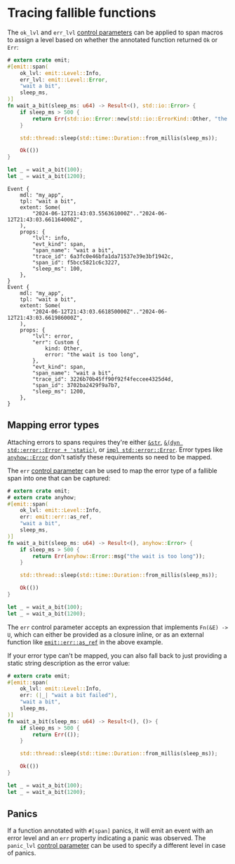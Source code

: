 # Tracing fallible functions

The `ok_lvl` and `err_lvl` [control parameters](../../reference/control-parameters.md) can be applied to span macros to assign a level based on whether the annotated function returned `Ok` or `Err`:

```rust
# extern crate emit;
#[emit::span(
    ok_lvl: emit::Level::Info,
    err_lvl: emit::Level::Error,
    "wait a bit",
    sleep_ms,
)]
fn wait_a_bit(sleep_ms: u64) -> Result<(), std::io::Error> {
    if sleep_ms > 500 {
        return Err(std::io::Error::new(std::io::ErrorKind::Other, "the wait is too long"));
    }

    std::thread::sleep(std::time::Duration::from_millis(sleep_ms));

    Ok(())
}

let _ = wait_a_bit(100);
let _ = wait_a_bit(1200);
```

```text
Event {
    mdl: "my_app",
    tpl: "wait a bit",
    extent: Some(
        "2024-06-12T21:43:03.556361000Z".."2024-06-12T21:43:03.661164000Z",
    ),
    props: {
        "lvl": info,
        "evt_kind": span,
        "span_name": "wait a bit",
        "trace_id": 6a3fc0e46bfa1da71537e39e3bf1942c,
        "span_id": f5bcc5821c6c3227,
        "sleep_ms": 100,
    },
}
Event {
    mdl: "my_app",
    tpl: "wait a bit",
    extent: Some(
        "2024-06-12T21:43:03.661850000Z".."2024-06-12T21:43:03.661986000Z",
    ),
    props: {
        "lvl": error,
        "err": Custom {
            kind: Other,
            error: "the wait is too long",
        },
        "evt_kind": span,
        "span_name": "wait a bit",
        "trace_id": 3226b70b45ff90f92f4feccee4325d4d,
        "span_id": 3702ba2429f9a7b7,
        "sleep_ms": 1200,
    },
}
```

## Mapping error types

Attaching errors to spans requires they're either [`&str`](https://doc.rust-lang.org/std/primitive.str.html), [`&(dyn std::error::Error + 'static)`](https://doc.rust-lang.org/std/error/trait.Error.html#impl-dyn+Error), or [`impl std::error::Error`](https://doc.rust-lang.org/std/error/trait.Error.html). Error types like [`anyhow::Error`](https://docs.rs/anyhow/latest/anyhow/) don't satisfy these requirements so need to be mapped.

The `err` [control parameter](../../reference/control-parameters.md) can be used to map the error type of a fallible span into one that can be captured:

```rust
# extern crate emit;
# extern crate anyhow;
#[emit::span(
    ok_lvl: emit::Level::Info,
    err: emit::err::as_ref,
    "wait a bit",
    sleep_ms,
)]
fn wait_a_bit(sleep_ms: u64) -> Result<(), anyhow::Error> {
    if sleep_ms > 500 {
        return Err(anyhow::Error::msg("the wait is too long"));
    }

    std::thread::sleep(std::time::Duration::from_millis(sleep_ms));

    Ok(())
}

let _ = wait_a_bit(100);
let _ = wait_a_bit(1200);
```

The `err` control parameter accepts an expression that implements `Fn(&E) -> U`, which can either be provided as a closure inline, or as an external function like [`emit::err::as_ref`](https://docs.rs/emit/0.11.8/emit/err/fn.as_ref.html) in the above example.

If your error type can't be mapped, you can also fall back to just providing a static string description as the error value:

```rust
# extern crate emit;
#[emit::span(
    ok_lvl: emit::Level::Info,
    err: (|_| "wait a bit failed"),
    "wait a bit",
    sleep_ms,
)]
fn wait_a_bit(sleep_ms: u64) -> Result<(), ()> {
    if sleep_ms > 500 {
        return Err(());
    }

    std::thread::sleep(std::time::Duration::from_millis(sleep_ms));

    Ok(())
}

let _ = wait_a_bit(100);
let _ = wait_a_bit(1200);
```

## Panics

If a function annotated with `#[span]` panics, it will emit an event with an error level and an `err` property indicating a panic was observed. The `panic_lvl` [control parameter](../../reference/control-parameters.md) can be used to specify a different level in case of panics.
